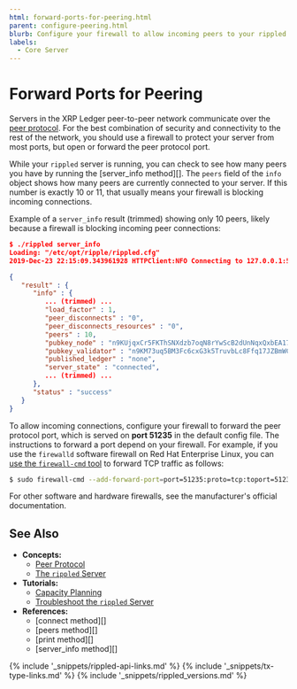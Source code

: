 ```yaml
---
html: forward-ports-for-peering.html
parent: configure-peering.html
blurb: Configure your firewall to allow incoming peers to your rippled server.
labels:
  - Core Server
---
```

# Forward Ports for Peering

Servers in the XRP Ledger peer-to-peer network communicate over the [peer protocol](peer-protocol.html). For the best combination of security and connectivity to the rest of the network, you should use a firewall to protect your server from most ports, but open or forward the peer protocol port.

While your `rippled` server is running, you can check to see how many peers you have by running the [server_info method][]. The `peers` field of the `info` object shows how many peers are currently connected to your server. If this number is exactly 10 or 11, that usually means your firewall is blocking incoming connections.

Example of a `server_info` result (trimmed) showing only 10 peers, likely because a firewall is blocking incoming peer connections:

```json
$ ./rippled server_info
Loading: "/etc/opt/ripple/rippled.cfg"
2019-Dec-23 22:15:09.343961928 HTTPClient:NFO Connecting to 127.0.0.1:5005

{
   "result" : {
      "info" : {
         ... (trimmed) ...
         "load_factor" : 1,
         "peer_disconnects" : "0",
         "peer_disconnects_resources" : "0",
         "peers" : 10,
         "pubkey_node" : "n9KUjqxCr5FKThSNXdzb7oqN8rYwScB2dUnNqxQxbEA17JkaWy5x",
         "pubkey_validator" : "n9KM73uq5BM3Fc6cxG3k5TruvbLc8Ffq17JZBmWC4uP4csL4rFST",
         "published_ledger" : "none",
         "server_state" : "connected",
         ... (trimmed) ...
      },
      "status" : "success"
   }
}
```

To allow incoming connections, configure your firewall to forward the peer protocol port, which is served on **port 51235** in the default config file. The instructions to forward a port depend on your firewall. For example, if you use the `firewalld` software firewall on Red Hat Enterprise Linux, you can [use the `firewall-cmd` tool](https://access.redhat.com/documentation/en-us/red_hat_enterprise_linux/7/html/security_guide/sec-port_forwarding) to forward TCP traffic as follows:

```sh
$ sudo firewall-cmd --add-forward-port=port=51235:proto=tcp:toport=51235
```

For other software and hardware firewalls, see the manufacturer's official documentation.


## See Also

- **Concepts:**
    - [Peer Protocol](peer-protocol.html)
    - [The `rippled` Server](the-rippled-server.html)
- **Tutorials:**
    - [Capacity Planning](capacity-planning.html)
    - [Troubleshoot the `rippled` Server](troubleshoot-the-rippled-server.html)
- **References:**
    - [connect method][]
    - [peers method][]
    - [print method][]
    - [server_info method][]

<!--{# common link defs #}-->
{% include '_snippets/rippled-api-links.md' %}
{% include '_snippets/tx-type-links.md' %}
{% include '_snippets/rippled_versions.md' %}
